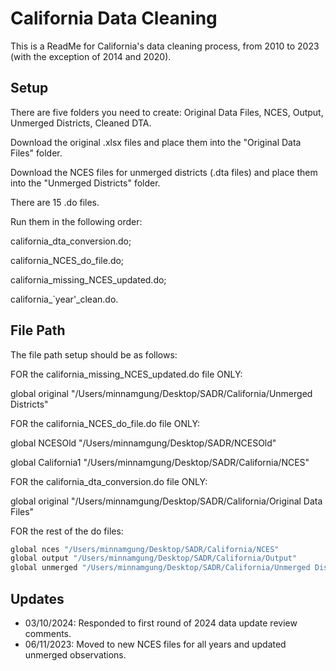 
# California Data Cleaning

This is a ReadMe for California's data cleaning process, from 2010 to 2023 (with the exception of 2014 and 2020).





## Setup

There are five folders you need to create: 
Original Data Files, NCES, Output, Unmerged Districts, Cleaned DTA.

Download the original .xlsx files and place them into the "Original Data Files" folder. 

Download the NCES files for unmerged districts (.dta files) and place them into the "Unmerged Districts" folder.

There are 15 .do files. 

Run them in the following order:

california_dta_conversion.do; 

california_NCES_do_file.do; 

california_missing_NCES_updated.do;

california_`year'_clean.do. 



    
## File Path

The file path setup should be as follows: 

FOR the california_missing_NCES_updated.do file ONLY: 

global original "/Users/minnamgung/Desktop/SADR/California/Unmerged Districts"

FOR the california_NCES_do_file.do file ONLY: 

global NCESOld "/Users/minnamgung/Desktop/SADR/NCESOld"

global California1 "/Users/minnamgung/Desktop/SADR/California/NCES"

FOR the california_dta_conversion.do file ONLY: 

global original "/Users/minnamgung/Desktop/SADR/California/Original Data Files"

FOR the rest of the do files:

```bash
global nces "/Users/minnamgung/Desktop/SADR/California/NCES"
global output "/Users/minnamgung/Desktop/SADR/California/Output"
global unmerged "/Users/minnamgung/Desktop/SADR/California/Unmerged Districts"
```
## Updates

- 03/10/2024: Responded to first round of 2024 data update review comments.
- 06/11/2023: Moved to new NCES files for all years and updated unmerged observations.
